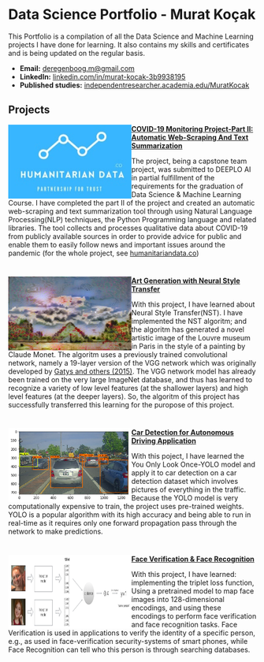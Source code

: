 # Data Science Portfolio - Murat Koçak
This Portfolio is a compilation of all the Data Science and Machine Learning projects I have done for learning. It also contains my skills and certificates and is being updated on the regular basis.

- **Email:** deregenboog.m@gmail.com
- **LinkedIn:** [linkedin.com/in/murat-kocak-3b9938195](https://www.linkedin.com/in/murat-kocak-3b9938195/)
- **Published studies:** [independentresearcher.academia.edu/MuratKocak](https://independentresearcher.academia.edu/MuratKocak)

## Projects
<img align="left" width="250" height="150" src="Images/humanitariandatalogo.jpg"> **[COVID-19 Monitoring Project-Part II: Automatic Web-Scraping And Text Summarization](https://github.com/deregenboogm/NLP_coronavirus_project)**

The project, being a capstone team project, was submitted to DEEPLO AI in partial fulfillment of the requirements for the graduation of Data Science & Machine Learning Course. I have completed the part II of the project and created an automatic web-scraping and text summarization tool through using Natural Language Processing(NLP) techniques, the Python Programming language and related libraries. The tool collects and processes qualitative data about COVID-19 from publicly available sources in order to provide advice for public and enable them to easily follow news and important issues around the pandemic (for the whole project, see [humanitariandata.co](https://humanitariandata.co/))
#
<img align="left" width="250" height="150" src="Images/generated_image.jpg"> **[Art Generation with Neural Style Transfer](https://github.com/deregenboogm/Building_Convolutional_Neural_Networks/blob/master/Art_Generation_with_Neural_Style_Transfe.ipynb)**

With this project, I have learned about Neural Style Transfer(NST). I have implemented the NST algoritm; and the algoritm has generated a novel artistic image of the Louvre museum in Paris in the style of a painting by Claude Monet. The algoritm uses a previously trained convolutional network, namely a 19-layer version of the VGG network which was originally developed by [Gatys and others (2015)](https://arxiv.org/pdf/1508.06576.pdf). The VGG network model has already been trained on the very large ImageNet database, and thus has learned to recognize a variety of low level features (at the shallower layers) and high level features (at the deeper layers). So, the algoritm of this project has successfully transferred this learning for the puropose of this project.
#
<img align="left" width="250" height="150" src="Images/car detection.png"> **[Car Detection for Autonomous Driving Application](https://github.com/deregenboogm/Building_Convolutional_Neural_Networks/blob/master/Autonomous_driving_application_Car_detection.ipynb)**

With this poject, I have learned the You Only Look Once-YOLO model and apply it to car detection on a car detection dataset which involves pictures of everything in the traffic. Because the YOLO model is very computationally expensive to train, the project uses pre-trained weights. YOLO is a popular algorithm with its high accuracy and being able to run in real-time as it requires only one forward propagation pass through the network to make predictions. 
#
<img align="left" width="250" height="150" src="Images/distance_kiank.png"> **[Face Verification & Face Recognition](https://github.com/deregenboogm/Building_Convolutional_Neural_Networks/blob/master/Face_Recognition.ipynb)**

With this project, I have learned: implementing the triplet loss function, Using a pretrained model to map face images into 128-dimensional encodings, and using these encodings to perform face verification and face recognition tasks. Face Verification is used in applications to verify the identity of a specific person, e.g., as used in face-verification security-systems of smart phones, while Face Recognition can tell who this person is through searching databases. 
